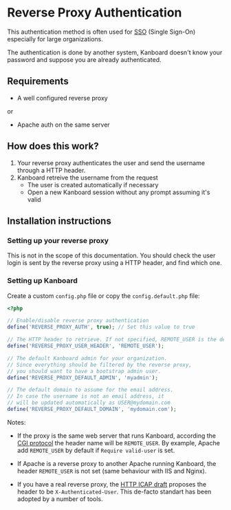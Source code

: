 Reverse Proxy Authentication
============================

This authentication method is often used for [SSO](http://en.wikipedia.org/wiki/Single_sign-on) (Single Sign-On) especially for large organizations.

The authentication is done by another system, Kanboard doesn't know your password and suppose you are already authenticated.

Requirements
------------

- A well configured reverse proxy

or

- Apache auth on the same server


How does this work?
-------------------

1. Your reverse proxy authenticates the user and send the username through a HTTP header.
2. Kanboard retreive the username from the request
    - The user is created automatically if necessary
    - Open a new Kanboard session without any prompt assuming it's valid

Installation instructions
-------------------------

### Setting up your reverse proxy

This is not in the scope of this documentation.
You should check the user login is sent by the reverse proxy using a HTTP header, and find which one.

### Setting up Kanboard

Create a custom `config.php` file or copy the `config.default.php` file:

```php
<?php

// Enable/disable reverse proxy authentication
define('REVERSE_PROXY_AUTH', true); // Set this value to true

// The HTTP header to retrieve. If not specified, REMOTE_USER is the default
define('REVERSE_PROXY_USER_HEADER', 'REMOTE_USER');

// The default Kanboard admin for your organization.
// Since everything should be filtered by the reverse proxy,
// you should want to have a bootstrap admin user.
define('REVERSE_PROXY_DEFAULT_ADMIN', 'myadmin');

// The default domain to assume for the email address.
// In case the username is not an email address, it
// will be updated automatically as USER@mydomain.com
define('REVERSE_PROXY_DEFAULT_DOMAIN', 'mydomain.com');
```

Notes:

- If the proxy is the same web server that runs Kanboard, according the [CGI protocol](http://www.ietf.org/rfc/rfc3875) the header name will be `REMOTE_USER`. By example, Apache add `REMOTE_USER` by default if `Require valid-user` is set.

- If Apache is a reverse proxy to another Apache running Kanboard, the header `REMOTE_USER` is not set (same behaviour with IIS and Nginx).

- If you have a real reverse proxy, the [HTTP ICAP draft](http://tools.ietf.org/html/draft-stecher-icap-subid-00#section-3.4) proposes the header to be `X-Authenticated-User`. This de-facto standart has been adopted by a number of tools.

